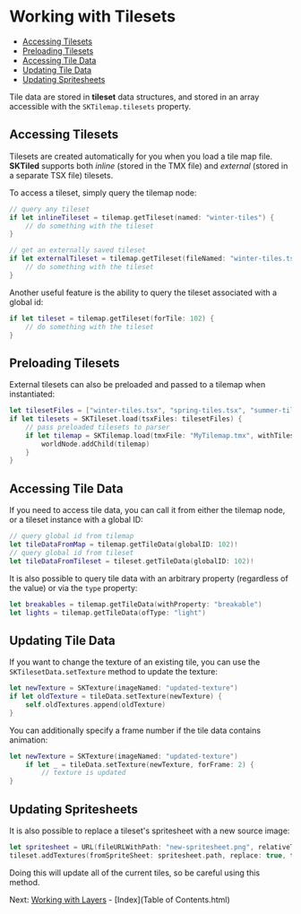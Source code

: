 # Working with Tilesets

- [Accessing Tilesets](#accessing-tilesets)
- [Preloading Tilesets](#preloading-tilesets)
- [Accessing Tile Data](#accessing-tile-data)
- [Updating Tile Data](#updating-tile-data)
- [Updating Spritesheets](#updating-spritesheets)

Tile data are stored in **tileset** data structures, and stored in an array accessible with the `SKTilemap.tilesets` property.

## Accessing Tilesets

Tilesets are created automatically for you when you load a tile map file. **SKTiled** supports both *inline* (stored in the TMX file) and *external* (stored in a separate TSX file) tilesets.

To access a tileset, simply query the tilemap node:

```swift
// query any tileset
if let inlineTileset = tilemap.getTileset(named: "winter-tiles") {
    // do something with the tileset
}

// get an externally saved tileset
if let externalTileset = tilemap.getTileset(fileNamed: "winter-tiles.tsx") {
    // do something with the tileset
}
```

Another useful feature is the ability to query the tileset associated with a global id:

```swift
if let tileset = tilemap.getTileset(forTile: 102) {
    // do something with the tileset
}
```


## Preloading Tilesets

External tilesets can also be preloaded and passed to a tilemap when instantiated:

```swift
let tilesetFiles = ["winter-tiles.tsx", "spring-tiles.tsx", "summer-tiles.tsx", "fall-tiles.tsx"]
if let tilesets = SKTileset.load(tsxFiles: tilesetFiles) {
    // pass preloaded tilesets to parser
    if let tilemap = SKTilemap.load(tmxFile: "MyTilemap.tmx", withTilesets: tilesets) {
        worldNode.addChild(tilemap)
    }
}
```

## Accessing Tile Data

If you need to access tile data, you can call it from either the tilemap node, or a tileset instance with a global ID:

```swift
// query global id from tilemap
let tileDataFromMap = tilemap.getTileData(globalID: 102)!
// query global id from tileset
let tileDataFromTileset = tileset.getTileData(globalID: 102)!
```

It is also possible to query tile data with an arbitrary property (regardless of the value) or via the `type` property:

```swift
let breakables = tilemap.getTileData(withProperty: "breakable")
let lights = tilemap.getTileData(ofType: "light")
```

## Updating Tile Data

If you want to change the texture of an existing tile, you can use the `SKTilesetData.setTexture` method to update the texture:

```swift
let newTexture = SKTexture(imageNamed: "updated-texture")
if let oldTexture = tileData.setTexture(newTexture) {
    self.oldTextures.append(oldTexture)
}
```

You can additionally specify a frame number if the tile data contains animation:

```swift
let newTexture = SKTexture(imageNamed: "updated-texture")
    if let _ = tileData.setTexture(newTexture, forFrame: 2) {
        // texture is updated
}
```

## Updating Spritesheets

It is also possible to replace a tileset's spritesheet with a new source image:

```swift
let spritesheet = URL(fileURLWithPath: "new-spritesheet.png", relativeTo: Bundle.main.resourceURL)
tileset.addTextures(fromSpriteSheet: spritesheet.path, replace: true, transparent: nil)
```

Doing this will update all of the current tiles, so be careful using this method. 


Next: [Working with Layers](working-with-layers.html) - [Index](Table of Contents.html)
